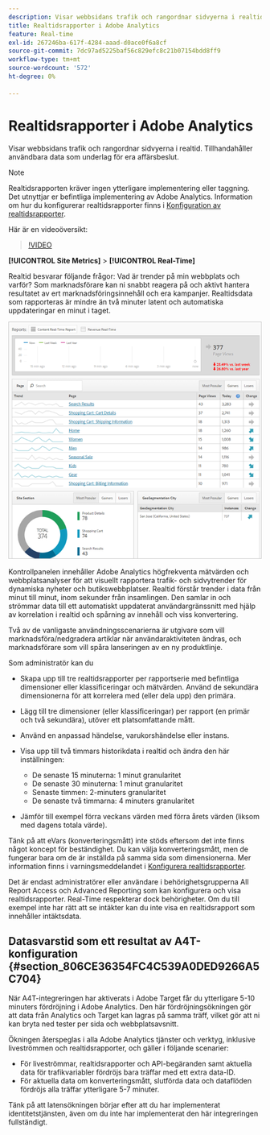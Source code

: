 ```yaml
---
description: Visar webbsidans trafik och rangordnar sidvyerna i realtid. Tillhandahåller användbara data som underlag för era affärsbeslut.
title: Realtidsrapporter i Adobe Analytics
feature: Real-time
exl-id: 267246ba-617f-4284-aaad-d0ace0f6a8cf
source-git-commit: 7dc97ad5225baf56c829efc8c21b07154bdd8ff9
workflow-type: tm+mt
source-wordcount: '572'
ht-degree: 0%

---
```


# Realtidsrapporter i Adobe Analytics

Visar webbsidans trafik och rangordnar sidvyerna i realtid. Tillhandahåller användbara data som underlag för era affärsbeslut.

>[!NOTE]
>
>Realtidsrapporten kräver ingen ytterligare implementering eller taggning. Det utnyttjar er befintliga implementering av Adobe Analytics. Information om hur du konfigurerar realtidsrapporter finns i [Konfiguration av realtidsrapporter](/help/admin/admin/realtime/t-realtime-admin.md).

Här är en videoöversikt:

>[!VIDEO](https://video.tv.adobe.com/v/25454/?quality=12)

**[!UICONTROL Site Metrics]** > **[!UICONTROL Real-Time]**

Realtid besvarar följande frågor: Vad är trender på min webbplats och varför? Som marknadsförare kan ni snabbt reagera på och aktivt hantera resultatet av ert marknadsföringsinnehåll och era kampanjer. Realtidsdata som rapporteras är mindre än två minuter latent och automatiska uppdateringar en minut i taget.

![](assets/report-realtime.png)

Kontrollpanelen innehåller Adobe Analytics högfrekventa mätvärden och webbplatsanalyser för att visuellt rapportera trafik- och sidvytrender för dynamiska nyheter och butikswebbplatser. Realtid förstår trender i data från minut till minut, inom sekunder från insamlingen. Den samlar in och strömmar data till ett automatiskt uppdaterat användargränssnitt med hjälp av korrelation i realtid och spårning av innehåll och viss konvertering.

Två av de vanligaste användningsscenarierna är utgivare som vill marknadsföra/nedgradera artiklar när användaraktiviteten ändras, och marknadsförare som vill spåra lanseringen av en ny produktlinje.

Som administratör kan du

* Skapa upp till tre realtidsrapporter per rapportserie med befintliga dimensioner eller klassificeringar och mätvärden. Använd de sekundära dimensionerna för att korrelera med (eller dela upp) den primära.
* Lägg till tre dimensioner (eller klassificeringar) per rapport (en primär och två sekundära), utöver ett platsomfattande mått.
* Använd en anpassad händelse, varukorshändelse eller instans.
* Visa upp till två timmars historikdata i realtid och ändra den här inställningen:

   * De senaste 15 minuterna: 1 minut granularitet
   * De senaste 30 minuterna: 1 minut granularitet
   * Senaste timmen: 2-minuters granularitet
   * De senaste två timmarna: 4 minuters granularitet

* Jämför till exempel förra veckans värden med förra årets värden (liksom med dagens totala värde).

Tänk på att eVars (konverteringsmått) inte stöds eftersom det inte finns något koncept för beständighet. Du kan välja konverteringsmått, men de fungerar bara om de är inställda på samma sida som dimensionerna. Mer information finns i varningsmeddelandet i [Konfigurera realtidsrapporter](/help/admin/admin/realtime/t-realtime-admin.md).

Det är endast administratörer eller användare i behörighetsgrupperna All Report Access och Advanced Reporting som kan konfigurera och visa realtidsrapporter. Real-Time respekterar dock behörigheter. Om du till exempel inte har rätt att se intäkter kan du inte visa en realtidsrapport som innehåller intäktsdata.

## Datasvarstid som ett resultat av A4T-konfiguration {#section_806CE36354FC4C539A0DED9266A5C704}

När A4T-integreringen har aktiverats i Adobe Target får du ytterligare 5-10 minuters fördröjning i Adobe Analytics. Den här fördröjningsökningen gör att data från Analytics och Target kan lagras på samma träff, vilket gör att ni kan bryta ned tester per sida och webbplatsavsnitt.

Ökningen återspeglas i alla Adobe Analytics tjänster och verktyg, inklusive liveströmmen och realtidsrapporter, och gäller i följande scenarier:

* För liveströmmar, realtidsrapporter och API-begäranden samt aktuella data för trafikvariabler fördröjs bara träffar med ett extra data-ID.
* För aktuella data om konverteringsmått, slutförda data och dataflöden fördröjs alla träffar ytterligare 5-7 minuter.

Tänk på att latensökningen börjar efter att du har implementerat identitetstjänsten, även om du inte har implementerat den här integreringen fullständigt.

